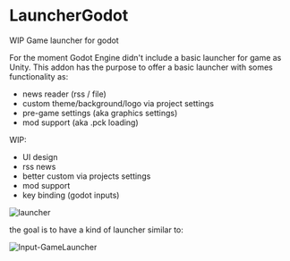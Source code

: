 # LauncherGodot

WIP Game launcher for godot

For the moment Godot Engine didn't include a basic launcher for game as Unity.
This addon has the purpose to offer a basic launcher with somes functionality as:

- news reader (rss / file)
- custom theme/background/logo via project settings
- pre-game settings (aka graphics settings)
- mod support (aka .pck loading)


WIP:
- UI design
- rss news
- better custom via projects settings
- mod support
- key binding (godot inputs)


![launcher](https://user-images.githubusercontent.com/22189681/159491654-6f4d8984-703f-4516-a403-b9397d6c45ee.PNG)



the goal is to have a kind of launcher similar to:

![Input-GameLauncher](https://user-images.githubusercontent.com/22189681/159708761-1956cae8-a421-4f5b-8cdb-fe19e8b8ab0b.jpg)
